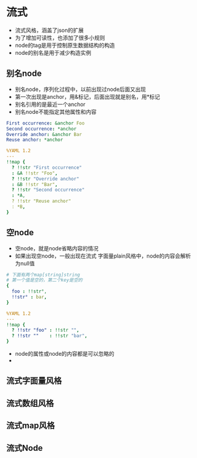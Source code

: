 # 流式

- 流式风格，涵盖了json的扩展
- 为了增加可读性，也添加了很多小规则
- node的tag是用于控制原生数据结构的构造
- node的别名是用于减少构造实例

## 别名node

- 别名node，序列化过程中，以前出现过node后面又出现
- 第一次出现是anchor，用&标记，后面出现就是别名，用\*标记
- 别名引用的是最近一个anchor
- 别名node不能指定其他属性和内容

```yaml
First occurrence: &anchor Foo
Second occurrence: *anchor
Override anchor: &anchor Bar
Reuse anchor: *anchor

%YAML 1.2
---
!!map {
  ? !!str "First occurrence"
  : &A !!str "Foo",
  ? !!str "Override anchor"
  : &B !!str "Bar",
  ? !!str "Second occurrence"
  : *A,
  ? !!str "Reuse anchor"
  : *B,
}
```

## 空node

- 空node，就是node省略内容的情况
- 如果出现空node，一般出现在流式 字面量plain风格中，node的内容会解析为null值

```yaml
# 下面有两个map[string]string
# 第一个值是空的，第二个key是空的
{
  foo : !!str°,
  !!str° : bar,
}

%YAML 1.2
---
!!map {
  ? !!str "foo" : !!str "",
  ? !!str ""    : !!str "bar",
}
```

- node的属性或node的内容都是可以忽略的
- 


## 流式字面量风格
## 流式数组风格
## 流式map风格
## 流式Node
